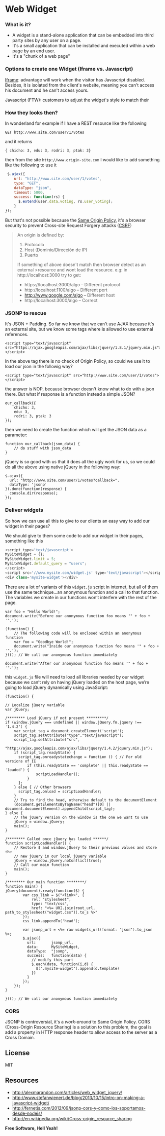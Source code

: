 # Web Widget

### What is it?
* A widget is a stand-alone application that can be embedded into third party sites by any user on a page.
* It's a small application that can be installed and executed within a web page by an end user.
* It's a "chunk of a web page"

### Options to create one Widget (Iframe vs. Javascript)
[Iframe]:
advantage will work when the visitor has Javascript disabled. Besides, it is isolated from the client's website, meaning you can't access his document and he can't access yours.

Javascript (FTW): customers to adjust the widget's style to match their

### How they looks then?
In wonderland for example if I have a REST resource like the following

```
GET http://www.site.com/user/1/votes
```

and it returns

```
{ chicho: 3, edu: 3, rodri: 3, ptak: 3}
```
then from the site `http://www.origin-site.com` I would like to add something like the following to use it

```javascript
 $.ajax({
    url: "http://www.site.com/user/1/votes",
    type: "GET",
    dataType: "json",
    timeout: 5000,
    success: function(rs) {
      $.extend(user.data.voting, rs.user_voting);
    }
});
```
But that's not possible because the [Same Origin Policy], it's a browser security to prevent Cross-site Request Forgery attacks ([CSRF])

> An origin is defined by:
> 1. Protocolo
> 2. Host (Dominio/Dirección de IP)
> 3. Puerto
>
> If something of above doesn't match then browser detect as an external >resource and wont load the resource.
> e.g: in http://localhost:3000 try to get:
> - https://localhost:3000/algo – Different protocol
> - http://localhost:1100/algo – Different port
> - http://www.google.com/algo – Different host
> - http://localhost:3000/algo – Correct

### JSONP to rescue
It's JSON + Padding. So far we know that we can't use AJAX because it's an external site, but we know some tags where is allowed to use external references.

```
<script type="text/javascript" src="https://ajax.googleapis.com/ajax/libs/jquery/1.8.1/jquery.min.js"></script>
```

In the above tag there is no check of Origin Policy, so could we use it to load our json in the followig way?

```
<script type="text/javascript" src="http://www.site.com/user/1/votes"></script>
```

the answer is NOP, because browser doesn't know what to do with a json there. But what if response is a function instead a simple JSON?

```
our_callback({
    chicho: 3,
    edu: 3,
    rodri: 3, ptak: 3
});
```

then we need to create the function which will get the JSON data as a parameter:

```
function our_callback(json_data) {
    // do stuff with json_data
}
```

jQuery is so good with us that it does all the ugly work for us, so we could do all the above using native jQuery in the following way:

```
$.ajax({
  url: "http://www.site.com/user/1/votes?callback=",
  dataType: 'jsonp'
}).done(function(response) {
  console.dir(response);
});
```

### Deliver widgets
So how we can use all this to give to our clients an easy way to add our widget in their pages?

We should give to them some code to add our widget in their pages, something like this

```javascript
<script type='text/javascript'>
MySiteWidget = {};
MySiteWidget.limit = 5;
MySiteWidget.default_query = "users";
</script>
<script src='//www.mysite.com/widget.js' type='text/javascript'></script>
<div class='mysite-widget'></div>
```

There are a lot of variants of this `widget.js` script in internet, but all of them use the same technique...an anonymous function and a call to that function. The variables we create in our functions won’t interfere with the rest of the page.

```
var foo = "Hello World!";
document.write("Before our anonymous function foo means '" + foo + '".');

(function() {
    // The following code will be enclosed within an anonymous function
    var foo = "Goodbye World!";
    document.write("Inside our anonymous function foo means '" + foo + '".');
})(); // We call our anonymous function immediately

document.write("After our anonymous function foo means '" + foo + '".');
```

this `widget.js` file will need to load all libraries needed by our widget because we can’t rely on having jQuery loaded on the host page, we’re going to load jQuery dynamically using JavaScript:

```
(function() {

// Localize jQuery variable
var jQuery;

/******** Load jQuery if not present *********/
if (window.jQuery === undefined || window.jQuery.fn.jquery !== '1.4.2') {
    var script_tag = document.createElement('script');
    script_tag.setAttribute("type","text/javascript");
    script_tag.setAttribute("src",
        "http://ajax.googleapis.com/ajax/libs/jquery/1.4.2/jquery.min.js");
    if (script_tag.readyState) {
      script_tag.onreadystatechange = function () { // For old versions of IE
          if (this.readyState == 'complete' || this.readyState == 'loaded') {
              scriptLoadHandler();
          }
      };
    } else { // Other browsers
      script_tag.onload = scriptLoadHandler;
    }
    // Try to find the head, otherwise default to the documentElement
    (document.getElementsByTagName("head")[0] || document.documentElement).appendChild(script_tag);
} else {
    // The jQuery version on the window is the one we want to use
    jQuery = window.jQuery;
    main();
}

/******** Called once jQuery has loaded ******/
function scriptLoadHandler() {
    // Restore $ and window.jQuery to their previous values and store the
    // new jQuery in our local jQuery variable
    jQuery = window.jQuery.noConflict(true);
    // Call our main function
    main();
}

/******** Our main function ********/
function main() {
jQuery(document).ready(function($) {
        var css_link = $("<link>", {
            rel: "stylesheet",
            type: "text/css",
            href: "<%= URI.join(root_url, path_to_stylesheet("widget.css")).to_s %>"
        });
        css_link.appendTo('head');

        var jsonp_url = <%= raw widgets_url(format: "json").to_json %>;
        $.ajax({
          url:       jsonp_url,
          data:      MySiteWidget,
          dataType:  "jsonp",
          success:   function(data) {
            // modify this part
            $.each(data, function(i,d) {
              $('.mysite-widget').append(d.template)
            })
          }
        });
    });
}

})(); // We call our anonymous function immediately
```

### CORS
 JSONP is controversial, it's a *work-around* to Same Origin Policy. CORS (Cross-Origin Resource Sharing) is a solution to this problem, the goal is add a property in HTTP response header to allow access to the server as a Cross Domain.

License
----
MIT


Resources
----
* http://alexmarandon.com/articles/web_widget_jquery/
* http://www.stefanwienert.de/blog/2013/10/15/intro-on-making-a-javascript-widget/
* http://fernetjs.com/2012/09/jsonp-cors-y-como-los-soportamos-desde-nodejs/
* http://en.wikipedia.org/wiki/Cross-origin_resource_sharing

**Free Software, Hell Yeah!**

[Iframe]:https://developer.mozilla.org/en/docs/Web/HTML/Element/iframe
[Same Origin Policy]:https://developer.mozilla.org/en-US/docs/Web/Security/Same-origin_policy
[CSRF]:http://en.wikipedia.org/wiki/Cross-site_request_forgery
